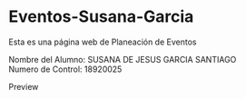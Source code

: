 # Eventos-Susana-Garcia
Esta es una página web de Planeación de Eventos

Nombre del Alumno: SUSANA DE JESUS GARCIA SANTIAGO
<br/>
Numero de Control: 18920025

Preview


